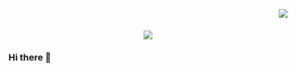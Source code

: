 <img align="right" src="https://visitor-badge.laobi.icu/badge?page_id=wolu0901.wolu0901">

<h1 align="center">
  <a href="https://git.io/typing-svg">
    <img src="https://readme-typing-svg.herokuapp.com/?lines=Hello!!😄;This+is+Allen+Lu~;NICE+TO+MEET+YOU!;&center=true&size=25">
  </a>
</h1>



### Hi there 👋

<!--
**wolu0901/wolu0901** is a ✨ _special_ ✨ repository because its `README.md` (this file) appears on your GitHub profile.

Here are some ideas to get you started:

🔭 I’m currently working on ...
🌱 I’m currently learning ...
- 👯 I’m looking to collaborate on ...
- 🤔 I’m looking for help with ...
- 💬 Ask me about ...
- 📫 How to reach me: ...
- 😄 Pronouns: ...
- ⚡ Fun fact: ...
-->
